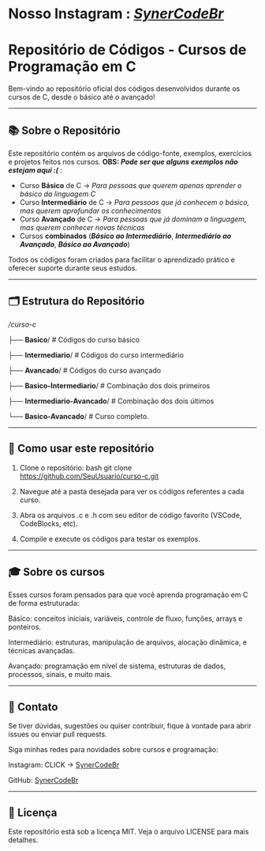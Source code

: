 # Nosso Instagram : *[SynerCodeBr](https://www.instagram.com/synercodebr/)*

# Repositório de Códigos - Cursos de Programação em C

Bem-vindo ao repositório oficial dos códigos desenvolvidos durante os cursos de C, desde o básico até o avançado!

---

## 📚 Sobre o Repositório

Este repositório contém os arquivos de código-fonte, exemplos, exercícios e projetos feitos nos cursos. **OBS: _Pode ser que alguns exemplos não estejam aqui :(_**  :

- Curso **Básico** de C -> _Para pessoas que querem apenas aprender o básico da linguagem C_
- Curso **Intermediário** de C -> _Para pessoas que já conhecem o básico, mas querem aprofundar os conhecimentos_
- Curso **Avançado** de C -> _Para pessoas que já dominam a linguagem, mas querem conhecer novas técnicas_
- Cursos **combinados** (_**Básico ao Intermediário**_, _**Intermediário ao Avançado**_, _**Básico ao Avançado**_)

Todos os códigos foram criados para facilitar o aprendizado prático e oferecer suporte durante seus estudos.

---

## 🗂 Estrutura do Repositório

*/curso-c*
  
  ├── **Basico**/ # Códigos do curso básico
  
  ├── **Intermediario**/ # Códigos do curso intermediário
  
  ├── **Avancado**/ # Códigos do curso avançado
  
  ├── **Basico-Intermediario**/ # Combinação dos dois primeiros
  
  ├── **Intermediario-Avancado**/ # Combinação dos dois últimos
  
  └── **Basico-Avancado**/ # Curso completo.
  
---

## 🚀 Como usar este repositório

1. Clone o repositório:
  bash
  git clone https://github.com/SeuUsuario/curso-c.git

2. Navegue até a pasta desejada para ver os códigos referentes a cada curso.

3. Abra os arquivos .c e .h com seu editor de código favorito (VSCode, CodeBlocks, etc).

4. Compile e execute os códigos para testar os exemplos.

---

## 🎓 Sobre os cursos

Esses cursos foram pensados para que você aprenda programação em C de forma estruturada:

Básico: conceitos iniciais, variáveis, controle de fluxo, funções, arrays e ponteiros.

Intermediário: estruturas, manipulação de arquivos, alocação dinâmica, e técnicas avançadas.

Avançado: programação em nível de sistema, estruturas de dados, processos, sinais, e muito mais.

---

## 📢 Contato

Se tiver dúvidas, sugestões ou quiser contribuir, fique à vontade para abrir issues ou enviar pull requests.

Siga minhas redes para novidades sobre cursos e programação:

Instagram: CLICK -> [SynerCodeBr](https://www.instagram.com/synercodebr/)

GitHub: [SynerCodeBr](https://github.com/SynerCode)

---

## 📄 Licença
Este repositório está sob a licença MIT. Veja o arquivo LICENSE para mais detalhes.
